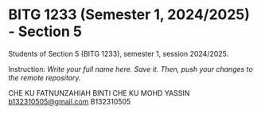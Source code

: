 # BITG 1233 (Semester 1, 2024/2025) - Section 5
Students of Section 5 (BITG 1233), semester 1, session 2024/2025.

Instruction: _Write your full name here. Save it. Then, push your changes to the remote repository._ 

CHE KU FATNUNZAHIAH BINTI CHE KU MOHD YASSIN b132310505@gmail.com B132310505